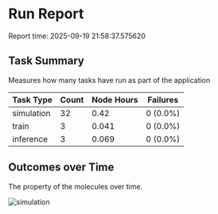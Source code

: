 # Run Report
Report time: 2025-09-19 21:58:37.575620

## Task Summary
Measures how many tasks have run as part of the application

| Task Type   |   Count |   Node Hours | Failures   |
|-------------|---------|--------------|------------|
| simulation  |      32 |        0.42  | 0 (0.0%)   |
| train       |       3 |        0.041 | 0 (0.0%)   |
| inference   |       3 |        0.069 | 0 (0.0%)   |

## Outcomes over Time
The property of the molecules over time.

![simulation](simulation-outputs.png)
